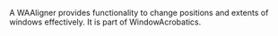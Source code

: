 A WAAligner provides functionality to change positions and extents of windows effectively. It is part of WindowAcrobatics.